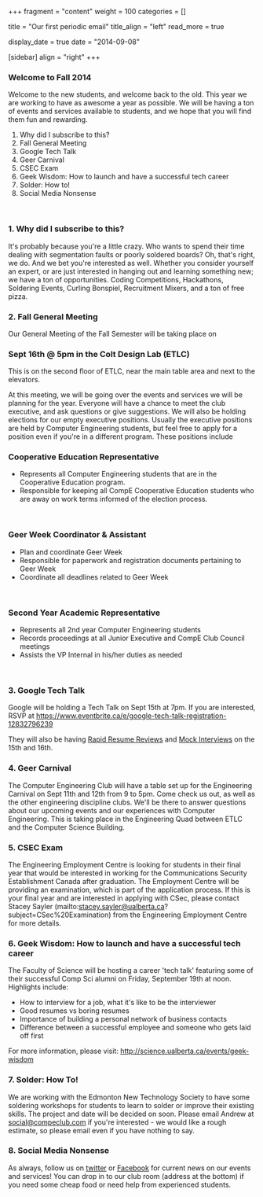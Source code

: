 
+++
fragment = "content"
weight = 100
categories = []

title = "Our first periodic email"
title_align = "left"
read_more = true

display_date = true
date = "2014-09-08" 

[sidebar]
  align = "right"
+++
    
### Welcome to Fall 2014
Welcome to the new students, and welcome back to the old. This year we are working to have as awesome a year as possible. We will be having a ton of events and services available to students, and we hope that you will find them fun and rewarding.

1. Why did I subscribe to this?
2. Fall General Meeting
3. Google Tech Talk
4. Geer Carnival
5. CSEC Exam
6. Geek Wisdom: How to launch and have a successful tech career
7. Solder: How to!
8. Social Media Nonsense
</br >

### 1. Why did I subscribe to this?
It's probably because you're a little crazy. Who wants to spend their time dealing with segmentation faults or poorly soldered boards? Oh, that's right, we do. And we bet you're interested as well.
Whether you consider yourself an expert, or are just interested in hanging out and learning something new; we have a ton of opportunities. Coding Competitions, Hackathons, Soldering Events, Curling Bonspiel, Recruitment Mixers, and a ton of free pizza.
</br >

### 2. Fall General Meeting
Our General Meeting of the Fall Semester will be taking place on
</br >

### Sept 16th @ 5pm in the Colt Design Lab (ETLC)
This is on the second floor of ETLC, near the main table area and next to the elevators.

At this meeting, we will be going over the events and services we will be planning for the year. Everyone will have a chance to meet the club executive, and ask questions or give suggestions. We will also be holding elections for our empty executive positions. Usually the executive positions are held by Computer Engineering students, but feel free to apply for a position even if you're in a different program. These positions include
</br >

### Cooperative Education Representative
* Represents all Computer Engineering students that are in the Cooperative Education program.
* Responsible for keeping all CompE Cooperative Education students who are away on work terms informed of the election process.
</br >

### Geer Week Coordinator & Assistant
* Plan and coordinate Geer Week
* Responsible for paperwork and registration documents pertaining to Geer Week
* Coordinate all deadlines related to Geer Week
</br >

### Second Year Academic Representative
* Represents all 2nd year Computer Engineering students
* Records proceedings at all Junior Executive and CompE Club Council meetings
* Assists the VP Internal in his/her duties as needed
</br >

### 3. Google Tech Talk
Google will be holding a Tech Talk on Sept 15th at 7pm. If you are interested, RSVP at <https://www.eventbrite.ca/e/google-tech-talk-registration-12832796239>

They will also be having [Rapid Resume Reviews](http://employment.engineering.ualberta.ca/WorkshopsEvents/InfosessionSchedule/GoogleRRR.aspx) and [Mock Interviews](http://employment.engineering.ualberta.ca/WorkshopsEvents/InfosessionSchedule/GoogleMockInterviews.aspx) on the 15th and 16th.
</br >

### 4. Geer Carnival
The Computer Engineering Club will have a table set up for the Engineering Carnival on Sept 11th and 12th from 9 to 5pm. Come check us out, as well as the other engineering discipline clubs.
We'll be there to answer questions about our upcoming events and our experiences with Computer Engineering. This is taking place in the Engineering Quad between ETLC and the Computer Science Building.
</br >

### 5. CSEC Exam
The Engineering Employment Centre is looking for students in their final year that would be interested in working for the Communications Security Establishment Canada after graduation. The Employment Centre will be providing an examination, which is part of the application process. If this is your final year and are interested in applying with CSec, please contact Stacey Sayler (mailto:stacey.sayler@ualberta.ca?subject=CSec%20Examination) from the Engineering Employment Centre for more details.
</br >

### 6. Geek Wisdom: How to launch and have a successful tech career
The Faculty of Science will be hosting a career 'tech talk' featuring some of their successful Comp Sci alumni on Friday, September 19th at noon.
Highlights include:
* How to interview for a job, what it's like to be the interviewer
* Good resumes vs boring resumes
* Importance of building a personal network of business contacts
* Difference between a successful employee and someone who gets laid off first

For more information, please visit: http://science.ualberta.ca/events/geek-wisdom
</br >

### 7. Solder: How To!
We are working with the Edmonton New Technology Society to have some soldering workshops for students to learn to solder or improve their existing skills. The project and date will be decided on soon. Please email Andrew at [social@compeclub.com](mailto:social@compeclub.com?subject=I'm%20interested%20in%20Soldering!)  if you're interested - we would like a rough estimate, so please email even if you have nothing to say.
</br >

### 8. Social Media Nonsense
As always, follow us on [twitter](https://twitter.com/compeclub)  or [Facebook](https://www.facebook.com/pages/U-of-A-Computer-Engineering-Club/150747824980088)  for current news on our events and services! You can drop in to our club room (address at the bottom) if you need some cheap food or need help from experienced students.
</br >
